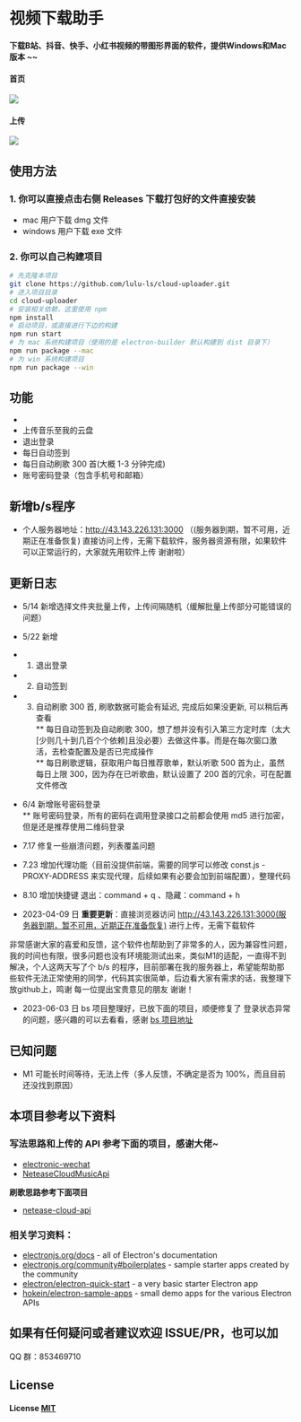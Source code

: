 # 视频下载助手

#### 下载B站、抖音、快手、小红书视频的带图形界面的软件，提供Windows和Mac版本 ~~



#### 首页

![](https://github.com/lulu-ls/assets/edit/blob/main2.jpg?row=true)

#### 上传

![](https://github.com/lulu-ls/assets/edit/blob/main2.jpg?row=true)

## 使用方法

### 1. 你可以直接点击右侧 Releases 下载打包好的文件直接安装

- mac 用户下载 dmg 文件
- windows 用户下载 exe 文件

### 2. 你可以自己构建项目

```bash
# 先克隆本项目
git clone https://github.com/lulu-ls/cloud-uploader.git
# 进入项目目录
cd cloud-uploader
# 安装相关依赖，这里使用 npm
npm install
# 启动项目，或直接进行下边的构建
npm run start
# 为 mac 系统构建项目（使用的是 electron-builder 默认构建到 dist 目录下）
npm run package --mac
# 为 win 系统构建项目
npm run package --win

```

## 功能

- 
- 上传音乐至我的云盘
- 退出登录
- 每日自动签到
- 每日自动刷歌 300 首(大概 1-3 分钟完成)
- 账号密码登录（包含手机号和邮箱）

## 新增b/s程序
- 个人服务器地址：http://43.143.226.131:3000 （(服务器到期，暂不可用，近期正在准备恢复) 直接访问上传，无需下载软件，服务器资源有限，如果软件可以正常运行的，大家就先用软件上传 谢谢啦）

## 更新日志

- 5/14 新增选择文件夹批量上传，上传间隔随机（缓解批量上传部分可能错误的问题）
- 5/22 新增
- 1. 退出登录
- 2. 自动签到
- 3. 自动刷歌 300 首, 刷歌数据可能会有延迟, 完成后如果没更新, 可以稍后再查看  
     ** 每日自动签到及自动刷歌 300，想了想并没有引入第三方定时库（太大[少则几十到几百个个依赖]且没必要）去做这件事。而是在每次窗口激活，去检查配置及是否已完成操作  
     ** 每日刷歌逻辑，获取用户每日推荐歌单，默认听歌 500 首为止，虽然每日上限 300，因为存在已听歌曲，默认设置了 200 首的冗余，可在配置文件修改
- 6/4 新增账号密码登录  
  \*\* 账号密码登录，所有的密码在调用登录接口之前都会使用 md5 进行加密，但是还是推荐使用二维码登录
- 7.17 修复一些崩溃问题，列表覆盖问题
- 7.23 增加代理功能（目前没提供前端，需要的同学可以修改 const.js - PROXY-ADDRESS 来实现代理，后续如果有必要会加到前端配置），整理代码
- 8.10 增加快捷键 退出：command + q 、隐藏：command + h


- 2023-04-09 日 **重要更新**：直接浏览器访问 http://43.143.226.131:3000(服务器到期，暂不可用，近期正在准备恢复) 进行上传，无需下载软件

非常感谢大家的喜爱和反馈，这个软件也帮助到了非常多的人，因为兼容性问题，我的时间也有限，很多问题也没有环境能测试出来，类似M1的适配，一直得不到解决，个人这两天写了个 b/s 的程序，目前部署在我的服务器上，希望能帮助那些软件无法正常使用的同学，代码其实很简单，后边看大家有需求的话，我整理下放github上，鸣谢 每一位提出宝贵意见的朋友 谢谢！
- 2023-06-03 日 bs 项目整理好，已放下面的项目，顺便修复了 登录状态异常的问题，感兴趣的可以去看看，感谢 
  [bs 项目地址](https://github.com/lulu-ls/cloud-uploader-bs)
## 已知问题
 - M1 可能长时间等待，无法上传（多人反馈，不确定是否为 100%，而且目前还没找到原因）

## 本项目参考以下资料

### 写法思路和上传的 API 参考下面的项目，感谢大佬~

- [electronic-wechat](https://github.com/geeeeeeeeek/electronic-wechat)
- [NeteaseCloudMusicApi](https://github.com/Binaryify/NeteaseCloudMusicApi)

**刷歌思路参考下面项目**

- [netease-cloud-api](https://github.com/ZainCheung/netease-cloud-api)

### 相关学习资料：

- [electronjs.org/docs](https://electronjs.org/docs) - all of Electron's documentation
- [electronjs.org/community#boilerplates](https://electronjs.org/community#boilerplates) - sample starter apps created by the community
- [electron/electron-quick-start](https://github.com/electron/electron-quick-start) - a very basic starter Electron app
- [hokein/electron-sample-apps](https://github.com/hokein/electron-sample-apps) - small demo apps for the various Electron APIs

## 如果有任何疑问或者建议欢迎 ISSUE/PR，也可以加

QQ 群：853469710

## License

#### License [MIT](LICENSE.md)
